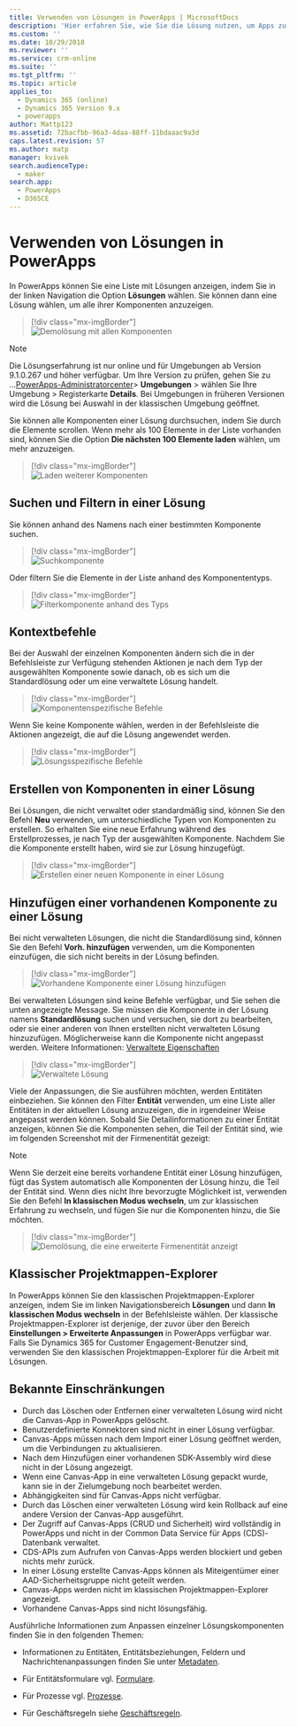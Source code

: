 ```yaml
---
title: Verwenden von Lösungen in PowerApps | MicrosoftDocs
description: 'Hier erfahren Sie, wie Sie die Lösung nutzen, um Apps zu erstellen oder anzupassen'
ms.custom: ''
ms.date: 10/29/2018
ms.reviewer: ''
ms.service: crm-online
ms.suite: ''
ms.tgt_pltfrm: ''
ms.topic: article
applies_to:
  - Dynamics 365 (online)
  - Dynamics 365 Version 9.x
  - powerapps
author: Mattp123
ms.assetid: 72bacfbb-96a3-4daa-88ff-11bdaaac9a3d
caps.latest.revision: 57
ms.author: matp
manager: kvivek
search.audienceType:
  - maker
search.app:
  - PowerApps
  - D365CE
---
```

# <a name="use-solutions-in-powerapps"></a>Verwenden von Lösungen in PowerApps

 In PowerApps können Sie eine Liste mit Lösungen anzeigen, indem Sie in der linken Navigation die Option **Lösungen** wählen. Sie können dann eine Lösung wählen, um alle ihrer Komponenten anzuzeigen. 
 
> [!div class="mx-imgBorder"]  
> ![Demolösung mit allen Komponenten](media/solution-all-items-list.PNG "Demolösung mit allen Komponenten")  
 
> [!NOTE]
>  Die Lösungserfahrung ist nur online und für Umgebungen ab Version 9.1.0.267 und höher verfügbar. Um Ihre Version zu prüfen, gehen Sie zu ...[PowerApps-Administratorcenter](https://admin.powerapps.com/)> **Umgebungen** > wählen Sie Ihre Umgebung > Registerkarte **Details**. Bei Umgebungen in früheren Versionen wird die Lösung bei Auswahl in der klassischen Umgebung geöffnet.  
 
 Sie können alle Komponenten einer Lösung durchsuchen, indem Sie durch die Elemente scrollen. Wenn mehr als 100 Elemente in der Liste vorhanden sind, können Sie die Option **Die nächsten 100 Elemente laden** wählen, um mehr anzuzeigen. 
 
> [!div class="mx-imgBorder"]  
> ![Laden weiterer Komponenten](media/load-more.PNG "Laden weiterer Komponenten")  

 ## <a name="search-and-filter-in-a-solution"></a>Suchen und Filtern in einer Lösung
 
 Sie können anhand des Namens nach einer bestimmten Komponente suchen. 
 
> [!div class="mx-imgBorder"]  
> ![Suchkomponente](media/solution-search-box.png "Suchkomponente")  
 
 Oder filtern Sie die Elemente in der Liste anhand des Komponententyps.
  
> [!div class="mx-imgBorder"]  
> ![Filterkomponente anhand des Typs](media/solution-filter.PNG "Filterkomponente anhand des Typs")  
 
 ## <a name="contextual-commands"></a>Kontextbefehle
 
 Bei der Auswahl der einzelnen Komponenten ändern sich die in der Befehlsleiste zur Verfügung stehenden Aktionen je nach dem Typ der ausgewählten Komponente sowie danach, ob es sich um die Standardlösung oder um eine verwaltete Lösung handelt. 
 
> [!div class="mx-imgBorder"]  
> ![Komponentenspezifische Befehle](media/component-commands.png "Komponentenspezifische Befehle")  
 
 Wenn Sie keine Komponente wählen, werden in der Befehlsleiste die Aktionen angezeigt, die auf die Lösung angewendet werden. 
 
> [!div class="mx-imgBorder"]  
> ![Lösungsspezifische Befehle](media/solution-commands.PNG "Lösungsspezifische Befehle")  
 
 ## <a name="create-components-in-a-solution"></a>Erstellen von Komponenten in einer Lösung
 Bei Lösungen, die nicht verwaltet oder standardmäßig sind, können Sie den Befehl **Neu** verwenden, um unterschiedliche Typen von Komponenten zu erstellen. So erhalten Sie eine neue Erfahrung während des Erstellprozesses, je nach Typ der ausgewählten Komponente. Nachdem Sie die Komponente erstellt haben, wird sie zur Lösung hinzugefügt. 
 
> [!div class="mx-imgBorder"]  
> ![Erstellen einer neuen Komponente in einer Lösung](media/solution-new-component.PNG "Erstellen einer neuen Komponente in einer Lösung")  
 
 ## <a name="add-an-existing-component-to-a-solution"></a>Hinzufügen einer vorhandenen Komponente zu einer Lösung
 
 Bei nicht verwalteten Lösungen, die nicht die Standardlösung sind, können Sie den Befehl **Vorh. hinzufügen** verwenden, um die Komponenten einzufügen, die sich nicht bereits in der Lösung befinden.  
 
> [!div class="mx-imgBorder"]  
> ![Vorhandene Komponente einer Lösung hinzufügen](media/solution-add-existing-component.PNG "Vorhandene Komponente einer Lösung hinzufügen")  
  
 Bei verwalteten Lösungen sind keine Befehle verfügbar, und Sie sehen die unten angezeigte Message. Sie müssen die Komponente in der Lösung namens **Standardlösung** suchen und versuchen, sie dort zu bearbeiten, oder sie einer anderen von Ihnen erstellten nicht verwalteten Lösung hinzuzufügen. Möglicherweise kann die Komponente nicht angepasst werden. Weitere Informationen: [Verwaltete Eigenschaften](solutions-overview.md#managed-properties)

> [!div class="mx-imgBorder"]  
> ![Verwaltete Lösung](media/managed-solution.PNG "Verwaltete Lösung")  

 Viele der Anpassungen, die Sie ausführen möchten, werden Entitäten einbeziehen. Sie können den Filter **Entität** verwenden, um eine Liste aller Entitäten in der aktuellen Lösung anzuzeigen, die in irgendeiner Weise angepasst werden können. Sobald Sie Detailinformationen zu einer Entität anzeigen, können Sie die Komponenten sehen, die Teil der Entität sind, wie im folgenden Screenshot mit der Firmenentität gezeigt: 
 
> [!NOTE]
>  Wenn Sie derzeit eine bereits vorhandene Entität einer Lösung hinzufügen, fügt das System automatisch alle Komponenten der Lösung hinzu, die Teil der Entität sind. Wenn dies nicht Ihre bevorzugte Möglichkeit ist, verwenden Sie den Befehl **In klassischen Modus wechseln**, um zur klassischen Erfahrung zu wechseln, und fügen Sie nur die Komponenten hinzu, die Sie möchten. <!-- We will soon improve this experience from PowerApps and allow you to select only the specific component(s) under entity that you want to add into a solution. -->
  
> [!div class="mx-imgBorder"]  
> ![Demolösung, die eine erweiterte Firmenentität anzeigt](media/solution-entity-account.png "Demolösung, die eine erweiterte Firmenentität anzeigt")  

## <a name="classic-solution-explorer"></a>Klassischer Projektmappen-Explorer

In PowerApps können Sie den klassischen Projektmappen-Explorer anzeigen, indem Sie im linken Navigationsbereich **Lösungen** und dann **In klassischen Modus wechseln** in der Befehlsleiste wählen. Der klassische Projektmappen-Explorer ist derjenige, der zuvor über den Bereich **Einstellungen > Erweiterte Anpassungen** in PowerApps verfügbar war. Falls Sie Dynamics 365 for Customer Engagement-Benutzer sind, verwenden Sie den klassischen Projektmappen-Explorer für die Arbeit mit Lösungen.  

## <a name="known-limitations"></a>Bekannte Einschränkungen

- Durch das Löschen oder Entfernen einer verwalteten Lösung wird nicht die Canvas-App in PowerApps gelöscht.
- Benutzerdefinierte Konnektoren sind nicht in einer Lösung verfügbar.
- Canvas-Apps müssen nach dem Import einer Lösung geöffnet werden, um die Verbindungen zu aktualisieren.
- Nach dem Hinzufügen einer vorhandenen SDK-Assembly wird diese nicht in der Lösung angezeigt. 
- Wenn eine Canvas-App in eine verwalteten Lösung gepackt wurde, kann sie in der Zielumgebung noch bearbeitet werden.
- Abhängigkeiten sind für Canvas-Apps nicht verfügbar.
- Durch das Löschen einer verwalteten Lösung wird kein Rollback auf eine andere Version der Canvas-App ausgeführt. 
-   Der Zugriff auf Canvas-Apps (CRUD und Sicherheit) wird vollständig in PowerApps und nicht in der Common Data Service für Apps (CDS)-Datenbank verwaltet.
-   CDS-APIs zum Aufrufen von Canvas-Apps werden blockiert und geben nichts mehr zurück. 
-   In einer Lösung erstellte Canvas-Apps können als Miteigentümer einer AAD-Sicherheitsgruppe nicht geteilt werden.
-   Canvas-Apps werden nicht im klassischen Projektmappen-Explorer angezeigt.
-   Vorhandene Canvas-Apps sind nicht lösungsfähig. 

 Ausführliche Informationen zum Anpassen einzelner Lösungskomponenten finden Sie in den folgenden Themen:  
  
-   Informationen zu Entitäten, Entitätsbeziehungen, Feldern und Nachrichtenanpassungen finden Sie unter [Metadaten](create-edit-metadata.md).  
  
-   Für Entitätsformulare vgl. [Formulare](../model-driven-apps/create-design-forms.md).  
  
-   Für Prozesse vgl. [Prozesse](../model-driven-apps/guide-staff-through-common-tasks-processes.md).  
  
-   Für Geschäftsregeln siehe [Geschäftsregeln](../model-driven-apps/create-business-rules-recommendations-apply-logic-form.md).  
